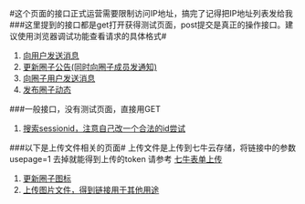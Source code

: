 #这个页面的接口正式运营需要限制访问IP地址，搞完了记得把IP地址列表发给我
###这里提到的接口都是get打开获得测试页面，post提交是真正的操作接口。建议使用浏览器调试功能查看请求的具体格式#
1. [向用户发送消息](/operational_background/SendMessageToUser)
2. [更新圈子公告(同时向圈子成员发通知)](/operational_background/UpdateCircleBoard)
3. [向圈子用户发送消息](/operational_background/SendMessageToCircleUser)
4. [发布圈子动态](/operational_background/NewCirclePost)

###一般接口，没有测试页面，直接用GET
1. [搜索sessionid，注意自己改一个合法的id尝试](/operational_background/FindSession?sessionid=FJQoPSXJZahPsYk)

###以下是上传文件相关的页面#
上传文件是上传到七牛云存储，将链接中的参数 usepage=1 去掉就能得到上传的token
请参考 [七牛表单上传](http://developer.qiniu.com/docs/v6/api/overview/up/form-upload.html)

1. [更新圈子图标](/operational_background/CircleIcon?usepage=1)
2. [上传图片文件，得到链接用于其他用途](/operational_background/Image?usepage=1)